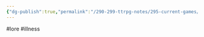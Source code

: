 ```yaml
---
{"dg-publish":true,"permalink":"/290-299-ttrpg-notes/295-current-games/11-weeping-city/wiki/lore/wasting/"}
---
```



#lore #illness 